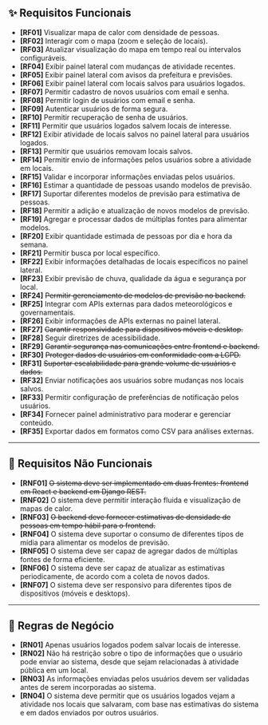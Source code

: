 ## ✨ Requisitos Funcionais

- **[RF01]** Visualizar mapa de calor com densidade de pessoas.
- **[RF02]** Interagir com o mapa (zoom e seleção de locais).
- **[RF03]** Atualizar visualização do mapa em tempo real ou intervalos configuráveis.
- **[RF04]** Exibir painel lateral com mudanças de atividade recentes.
- **[RF05]** Exibir painel lateral com avisos da prefeitura e previsões.
- **[RF06]** Exibir painel lateral com locais salvos para usuários logados.
- **[RF07]** Permitir cadastro de novos usuários com email e senha.
- **[RF08]** Permitir login de usuários com email e senha.
- **[RF09]** Autenticar usuários de forma segura.
- **[RF10]** Permitir recuperação de senha de usuários.
- **[RF11]** Permitir que usuários logados salvem locais de interesse. 
- **[RF12]** Exibir atividade de locais salvos no painel lateral para usuários logados.
- **[RF13]** Permitir que usuários removam locais salvos.
- **[RF14]** Permitir envio de informações pelos usuários sobre a atividade em locais.
- **[RF15]** Validar e incorporar informações enviadas pelos usuários.
- **[RF16]** Estimar a quantidade de pessoas usando modelos de previsão.
- **[RF17]** Suportar diferentes modelos de previsão para estimativa de pessoas.
- **[RF18]** Permitir a adição e atualização de novos modelos de previsão.
- **[RF19]** Agregar e processar dados de múltiplas fontes para alimentar modelos.
- **[RF20]** Exibir quantidade estimada de pessoas por dia e hora da semana.
- **[RF21]** Permitir busca por local específico.
- **[RF22]** Exibir informações detalhadas de locais específicos no painel lateral.
- **[RF23]** Exibir previsão de chuva, qualidade da água e segurança por local.
- **[RF24]** ~~Permitir gerenciamento de modelos de previsão no backend.~~
- **[RF25]** Integrar com APIs externas para dados meteorológicos e governamentais.
- **[RF26]** Exibir informações de APIs externas no painel lateral.
- **[RF27]** ~~Garantir responsividade para dispositivos móveis e desktop.~~
- **[RF28]** Seguir diretrizes de acessibilidade.
- **[RF29]** ~~Garantir segurança nas comunicações entre frontend e backend.~~
- **[RF30]** ~~Proteger dados de usuários em conformidade com a LGPD.~~
- **[RF31]** ~~Suportar escalabilidade para grande volume de usuários e dados.~~
- **[RF32]** Enviar notificações aos usuários sobre mudanças nos locais salvos.
- **[RF33]** Permitir configuração de preferências de notificação pelos usuários.
- **[RF34]** Fornecer painel administrativo para moderar e gerenciar conteúdo.
- **[RF35]** Exportar dados em formatos como CSV para análises externas.

---

## 🔧 Requisitos Não Funcionais

- **[RNF01]** ~~O sistema deve ser implementado em duas frentes: frontend em React e backend em Django REST.~~
- **[RNF02]** O sistema deve permitir interação fluida e visualização de mapas de calor.
- **[RNF03]** ~~O backend deve fornecer estimativas de densidade de pessoas em tempo hábil para o frontend.~~
- **[RNF04]** O sistema deve suportar o consumo de diferentes tipos de mídia para alimentar os modelos de previsão.
- **[RNF05]** O sistema deve ser capaz de agregar dados de múltiplas fontes de forma eficiente.
- **[RNF06]** O sistema deve ser capaz de atualizar as estimativas periodicamente, de acordo com a coleta de novos dados.
- **[RNF07]** O sistema deve ser responsivo para diferentes tipos de dispositivos (móveis e desktops).

---

## 📜 Regras de Negócio

- **[RN01]** Apenas usuários logados podem salvar locais de interesse.
- **[RN02]** Não há restrição sobre o tipo de informações que o usuário pode enviar ao sistema, desde que sejam relacionadas à atividade pública em um local.
- **[RN03]** As informações enviadas pelos usuários devem ser validadas antes de serem incorporadas ao sistema.
- **[RN04]** O sistema deve permitir que os usuários logados vejam a atividade nos locais que salvaram, com base nas estimativas do sistema e em dados enviados por outros usuários.